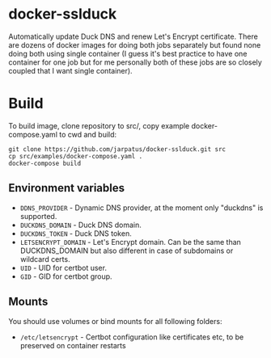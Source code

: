 # docker-sslduck
Automatically update Duck DNS and renew Let's Encrypt certificate. There are dozens of docker images for doing both jobs separately but found none doing both using single container (I guess it's best practice to have one container for one job but for me personally both of these jobs are so closely coupled that I want single container).

# Build
To build image, clone repository to src/, copy example docker-compose.yaml to cwd and build:

```
git clone https://github.com/jarpatus/docker-sslduck.git src
cp src/examples/docker-compose.yaml .
docker-compose build
```

## Environment variables
* ```DDNS_PROVIDER``` - Dynamic DNS provider, at the moment only "duckdns" is supported.
* ```DUCKDNS_DOMAIN``` - Duck DNS domain.
* ```DUCKDNS_TOKEN``` - Duck DNS token.
* ```LETSENCRYPT_DOMAIN``` - Let's Encrypt domain. Can be the same than DUCKDNS_DOMAIN but also different in case of subdomains or wildcard certs.
* ```UID``` - UID for certbot user.
* ```GID``` - GID for certbot group.

## Mounts
You should use volumes or bind mounts for all following folders:
* ```/etc/letsencrypt``` - Certbot configuration like certificates etc, to be preserved on container restarts 
